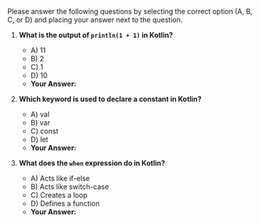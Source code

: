 Please answer the following questions by selecting the correct option (A, B, C, or D) and placing your answer next to the question.

1. **What is the output of `println(1 + 1)` in Kotlin?**
   - A) 11
   - B) 2
   - C) 1
   - D) 10
   - **Your Answer:**

2. **Which keyword is used to declare a constant in Kotlin?**
   - A) val
   - B) var
   - C) const
   - D) let
   - **Your Answer:**

3. **What does the `when` expression do in Kotlin?**
   - A) Acts like if-else
   - B) Acts like switch-case
   - C) Creates a loop
   - D) Defines a function
   - **Your Answer:**

